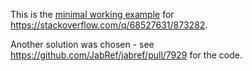 This is the [minimal working example](https://stackoverflow.com/help/minimal-reproducible-example) for <https://stackoverflow.com/q/68527631/873282>.

Another solution was chosen - see <https://github.com/JabRef/jabref/pull/7929> for the code.
